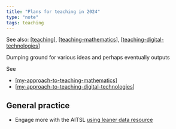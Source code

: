 ```yaml
---
title: "Plans for teaching in 2024"
type: "note"
tags: teaching
---
```


See also: [[teaching]], [[teaching-mathematics]], [[teaching-digital-technologies]]

Dumping ground for various ideas and perhaps eventually outputs

See 

- [[my-approach-to-teaching-mathematics]]
- [[my-approach-to-teaching-digital-technologies]]


## General practice

- Engage more with the AITSL [using leaner data resource](https://www.aitsl.edu.au/teach/improve-practice/practical-guides/using-learner-data)

[//begin]: # "Autogenerated link references for markdown compatibility"
[teaching]: ../teaching "Teaching"
[teaching-mathematics]: teaching-mathematics "Teaching Mathematics"
[teaching-digital-technologies]: ../Digital_Technologies/teaching-digital-technologies "Teaching Digital Technologies"
[my-approach-to-teaching-mathematics]: my-approach-to-teaching-mathematics "My approach to teaching mathematics"
[my-approach-to-teaching-digital-technologies]: my-approach-to-teaching-digital-technologies "My approach to teaching digital technologies"
[//end]: # "Autogenerated link references"